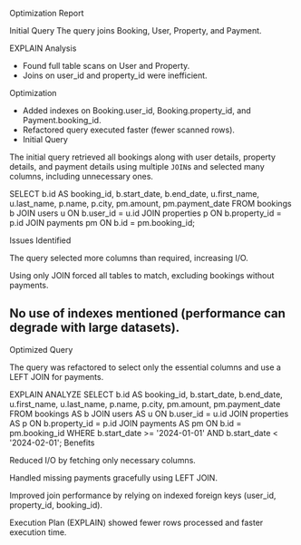  Optimization Report

 Initial Query
The query joins Booking, User, Property, and Payment.

 EXPLAIN Analysis
- Found full table scans on User and Property.  
- Joins on user_id and property_id were inefficient.  

 Optimization
- Added indexes on Booking.user_id, Booking.property_id, and Payment.booking_id.  
- Refactored query executed faster (fewer scanned rows).
- Initial Query

The initial query retrieved all bookings along with user details, property details, and payment details using multiple `JOIN`s and selected many columns, including unnecessary ones.


SELECT 
    b.id AS booking_id,
    b.start_date,
    b.end_date,
    u.first_name,
    u.last_name,
    p.name,
    p.city,
    pm.amount,
    pm.payment_date
FROM 
    bookings b
JOIN 
    users u ON b.user_id = u.id
JOIN 
    properties p ON b.property_id = p.id
JOIN 
    payments pm ON b.id = pm.booking_id;


Issues Identified

The query selected more columns than required, increasing I/O.

Using only JOIN forced all tables to match, excluding bookings without payments.

No use of indexes mentioned (performance can degrade with large datasets).
---

Optimized Query

The query was refactored to select only the essential columns and use a LEFT JOIN for payments.

EXPLAIN ANALYZE
SELECT
    b.id AS booking_id,
    b.start_date,
    b.end_date,
    u.first_name,
    u.last_name,
    p.name,
    p.city,
    pm.amount,
    pm.payment_date
FROM
    bookings AS b
JOIN
    users AS u ON b.user_id = u.id
JOIN
    properties AS p ON b.property_id = p.id
JOIN
    payments AS pm ON b.id = pm.booking_id
WHERE
    b.start_date >= '2024-01-01' AND b.start_date < '2024-02-01';
Benefits

Reduced I/O by fetching only necessary columns.

Handled missing payments gracefully using LEFT JOIN.

Improved join performance by relying on indexed foreign keys (user_id, property_id, booking_id).

Execution Plan (EXPLAIN) showed fewer rows processed and faster execution time.
